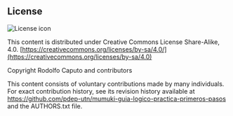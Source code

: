 ## License
![License icon](https://licensebuttons.net/l/by-sa/3.0/88x31.png)

This content is distributed under Creative Commons License Share-Alike, 4.0. [https://creativecommons.org/licenses/by-sa/4.0/](https://creativecommons.org/licenses/by-sa/4.0)

Copyright Rodolfo Caputo and contributors

This content consists of voluntary contributions made by many
individuals. For exact contribution history, see its revision history
available at https://github.com/pdep-utn/mumuki-guia-logico-practica-primeros-pasos and the AUTHORS.txt file.

